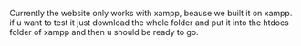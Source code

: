 Currently the website only works with xampp, beause we built it on xampp.
if u want to test it just download the whole folder and put it into the htdocs folder of xampp and then u should be ready to go.
